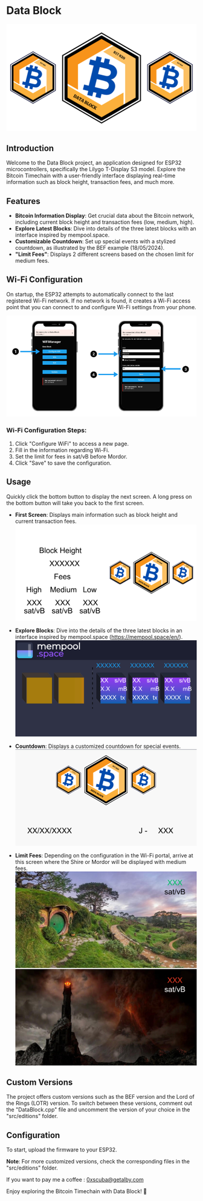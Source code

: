 # Data Block

![Data Block](src/media/logo/DataBlock_logo.png)

## Introduction

Welcome to the Data Block project, an application designed for ESP32 microcontrollers, specifically the Lilygo T-Display S3 model. Explore the Bitcoin Timechain with a user-friendly interface displaying real-time information such as block height, transaction fees, and much more.

## Features

- **Bitcoin Information Display**: Get crucial data about the Bitcoin network, including current block height and transaction fees (low, medium, high).
- **Explore Latest Blocks**: Dive into details of the three latest blocks with an interface inspired by mempool.space.
- **Customizable Countdown**: Set up special events with a stylized countdown, as illustrated by the BEF example (18/05/2024).
- **"Limit Fees"**: Displays 2 different screens based on the chosen limit for medium fees.

## Wi-Fi Configuration

On startup, the ESP32 attempts to automatically connect to the last registered Wi-Fi network. If no network is found, it creates a Wi-Fi access point that you can connect to and configure Wi-Fi settings from your phone.

![Wi-Fi Configuration](src/media/Portail_wifi/Portail_wifi.png)

### Wi-Fi Configuration Steps:

1. Click "Configure WiFi" to access a new page.
2. Fill in the information regarding Wi-Fi.
3. Set the limit for fees in sat/vB before Mordor.
4. Click "Save" to save the configuration.

## Usage

Quickly click the bottom button to display the next screen. A long press on the bottom button will take you back to the first screen.

- **First Screen**: Displays main information such as block height and current transaction fees.
  ![First Screen](src/media/exemples_displayScreens/1000x531_esp_displayScreen1_exemple.png)

- **Explore Blocks**: Dive into the details of the three latest blocks in an interface inspired by mempool.space (https://mempool.space/en/).
  ![Explore Blocks](src/media/exemples_displayScreens/1000x531_esp_mempool_exemples.png)

- **Countdown**: Displays a customized countdown for special events.
  ![Countdown](src/media/exemples_displayScreens/1000x531_esp_events_countdown_exemple.png)

- **Limit Fees**: Depending on the configuration in the Wi-Fi portal, arrive at this screen where the Shire or Mordor will be displayed with medium fees.
  ![Limit Fees Shire](src/media/exemples_displayScreens/1000x531_esp_lotr_shire_fees_limit.png)
  ![Limit Fees Sauron](src/media/exemples_displayScreens/1000x531_esp_sauron_fees_limit.png)

## Custom Versions

The project offers custom versions such as the BEF version and the Lord of the Rings (LOTR) version. To switch between these versions, comment out the "DataBlock.cpp" file and uncomment the version of your choice in the "src/editions" folder.

## Configuration

To start, upload the firmware to your ESP32.

**Note**: For more customized versions, check the corresponding files in the "src/editions" folder.

If you want to pay me a coffee : 0xscuba@getalby.com

Enjoy exploring the Bitcoin Timechain with Data Block! 🚀
